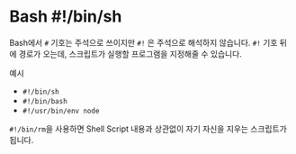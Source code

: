 # Bash #!/bin/sh

Bash에서 `#` 기호는 주석으로 쓰이지만 `#!` 은 주석으로 해석하지 않습니다. `#!` 기호 뒤에 경로가 오는데, 스크립트가 실행할 프로그램을 지정해줄 수 있습니다.

예시

- `#!/bin/sh`
- `#!/bin/bash`
- `#!/usr/bin/env node`

`#!/bin/rm`을 사용하면 Shell Script 내용과 상관없이 자기 자신을 지우는 스크립트가 됩니다.
